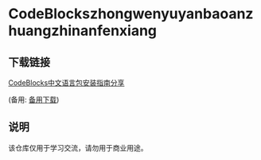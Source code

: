 # CodeBlockszhongwenyuyanbaoanzhuangzhinanfenxiang

## 下载链接
[CodeBlocks中文语言包安装指南分享](https://pan.quark.cn/s/ec21162df268) 

(备用: [备用下载](https://pan.baidu.com/s/1gmkrx3FqRk9qBK5nHlw1fA?pwd=1234))

## 说明

该仓库仅用于学习交流，请勿用于商业用途。
